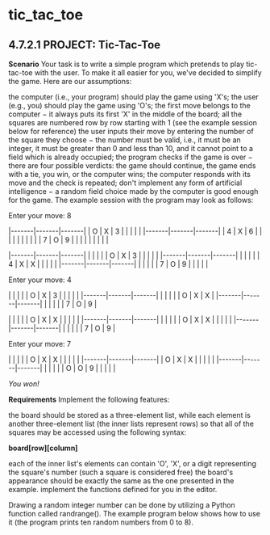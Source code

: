 # tic_tac_toe
## 4.7.2.1 PROJECT: Tic-Tac-Toe

**Scenario**
Your task is to write a simple program which pretends to play tic-tac-toe with the user. To make it all easier for you, we've decided to simplify the game. Here are our assumptions:

the computer (i.e., your program) should play the game using 'X's;
the user (e.g., you) should play the game using 'O's;
the first move belongs to the computer − it always puts its first 'X' in the middle of the board;
all the squares are numbered row by row starting with 1 (see the example session below for reference)
the user inputs their move by entering the number of the square they choose − the number must be valid, i.e., it must be an integer, it must be greater than 0 and less than 10, and it cannot point to a field which is already occupied;
the program checks if the game is over − there are four possible verdicts: the game should continue, the game ends with a tie, you win, or the computer wins;
the computer responds with its move and the check is repeated;
don't implement any form of artificial intelligence − a random field choice made by the computer is good enough for the game.
The example session with the program may look as follows:

Enter your move: 8

|-------|-------|-------|
|   O   |   X   |   3   |
|       |       |       |
|-------|-------|-------|
|   4   |   X   |   6   |
|       |       |       |
|       |       |       |
|   7   |   O   |   9   |
|       |       |       |
|       |       |       |

|-------|-------|-------|
|       |       |       |
|   O   |   X   |   3   |
|       |       |       |
|-------|-------|-------|
|       |       |       |
|   4   |   X   |   X   |
|       |       |       |
|-------|-------|-------|
|       |       |       |
|   7   |   O   |   9   |
|       |       |       |

Enter your move: 4

|       |       |       |
|   O   |   X   |   3   |
|       |       |       |
|-------|-------|-------|
|       |       |       |
|   O   |   X   |   X   |
|-------|-------|-------|
|       |       |       |
|   7   |   O   |   9   |

|       |       |       |
|   O   |   X   |   X   |
|       |       |       |
|-------|-------|-------|
|       |       |       |
|   O   |   X   |   X   |
|       |       |       |
|-------|-------|-------|
|       |       |       |
|   7   |   O   |   9   |

Enter your move: 7

|       |       |       |
|   O   |   X   |   X   |
|       |       |       |
|-------|-------|-------|
|   O   |   X   |   X   |
|       |       |       |
|-------|-------|-------|
|       |       |       |
|   O   |   O   |   9   |
|       |       |       |

_You won!_

**Requirements**
Implement the following features:

the board should be stored as a three-element list, while each element is another three-element list (the inner lists represent rows) so that all of the squares may be accessed using the following syntax:

__board[row][column]__


each of the inner list's elements can contain 'O', 'X', or a digit representing the square's number (such a square is considered free)
the board's appearance should be exactly the same as the one presented in the example.
implement the functions defined for you in the editor.

Drawing a random integer number can be done by utilizing a Python function called randrange(). The example program below shows how to use it (the program prints ten random numbers from 0 to 8).


